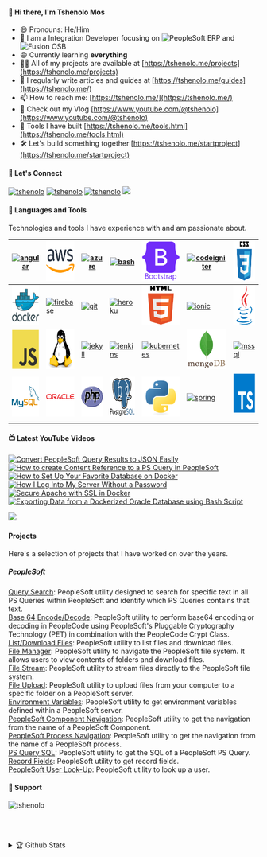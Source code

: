 ####  👋 Hi there, I'm Tshenolo Mos

- 😄 Pronouns: He/Him
- 🔭 I am a Integration Developer focusing on <img src="https://img.shields.io/badge/PeopleSoft-ERP-blue" alt="PeopleSoft ERP" /> and <img src="https://img.shields.io/badge/Fusion-OSB-red" alt="Fusion OSB" />
- 😄 Currently learning **everything**
- 👨‍💻 All of my projects are available at [https://tshenolo.me/projects](https://tshenolo.me/projects)
- 📝 I regularly write articles and guides at [https://tshenolo.me/guides](https://tshenolo.me/)
- 📫 How to reach me: [https://tshenolo.me/](https://tshenolo.me/) 
- 🚀 Check out my Vlog [https://www.youtube.com/@tshenolo](https://www.youtube.com/@tshenolo)
- 🧰 Tools I have built [https://tshenolo.me/tools.html](https://tshenolo.me/tools.html)
- 🛠️ Let's build something together [https://tshenolo.me/startproject](https://tshenolo.me/startproject)

#### 👨 Let's Connect
<a href="https://www.linkedin.com/in/tshenolo/" target="blank"><img src="https://img.shields.io/badge/LinkedIn-0077B5?style=for-the-badge&logo=linkedin&logoColor=white" alt="tshenolo" /></a>
<a href="https://twitter.com/tshenolo" target="blank"><img src="https://img.shields.io/badge/Twitter-1DA1F2?style=for-the-badge&logo=twitter&logoColor=white" alt="tshenolo" /></a>
<a href="https://www.instagram.com/tshenolo/" target="blank"><img src="https://img.shields.io/badge/Instagram-E4405F?style=for-the-badge&logo=instagram&logoColor=white" alt="tshenolo" /></a>
<a href="https://www.youtube.com/@tshenolo"><img src="https://img.shields.io/badge/YouTube-FF0000?style=for-the-badge&logo=youtube&logoColor=white"></a>

#### 🚀 Languages and Tools
Technologies and tools I have experience with and am passionate about.

|  <a href="https://angular.io" target="_blank" rel="noreferrer"> <img src="https://angular.io/assets/images/logos/angular/angular.svg" alt="angular" width="80" height="80"/> </a>     |   <a href="https://aws.amazon.com" target="_blank" rel="noreferrer"><img src="https://raw.githubusercontent.com/devicons/devicon/master/icons/amazonwebservices/amazonwebservices-original-wordmark.svg" alt="aws" width="80" height="80"/> </a>    |   <a href="https://azure.microsoft.com/en-in/" target="_blank" rel="noreferrer"> <img src="https://www.vectorlogo.zone/logos/microsoft_azure/microsoft_azure-icon.svg" alt="azure" width="80" height="80"/> </a>     |   <a href="https://www.gnu.org/software/bash/" target="_blank" rel="noreferrer"> <img src="https://www.vectorlogo.zone/logos/gnu_bash/gnu_bash-icon.svg" alt="bash" width="80" height="80"/> </a>     |   <a href="https://getbootstrap.com" target="_blank" rel="noreferrer"> <img src="https://raw.githubusercontent.com/devicons/devicon/master/icons/bootstrap/bootstrap-plain-wordmark.svg" alt="bootstrap" width="80" height="80"/> </a>     |   <a href="https://codeigniter.com" target="_blank" rel="noreferrer"> <img src="https://cdn.worldvectorlogo.com/logos/codeigniter.svg" alt="codeigniter" width="80" height="80"/> </a>     |   <a href="https://www.w3schools.com/css/" target="_blank" rel="noreferrer"> <img src="https://raw.githubusercontent.com/devicons/devicon/master/icons/css3/css3-original-wordmark.svg" alt="css3" width="80" height="80"/> </a>     |
|-------|-------|-------|-------|-------|-------|-------|
|  <a href="https://www.docker.com/" target="_blank" rel="noreferrer"> <img src="https://raw.githubusercontent.com/devicons/devicon/master/icons/docker/docker-original-wordmark.svg" alt="docker" width="80" height="80"/> </a>      |   <a href="https://firebase.google.com/" target="_blank" rel="noreferrer"> <img src="https://www.vectorlogo.zone/logos/firebase/firebase-icon.svg" alt="firebase" width="80" height="80"/> </a>     |   <a href="https://git-scm.com/" target="_blank" rel="noreferrer"> <img src="https://www.vectorlogo.zone/logos/git-scm/git-scm-icon.svg" alt="git" width="80" height="80"/> </a>     |   <a href="https://heroku.com" target="_blank" rel="noreferrer"> <img src="https://www.vectorlogo.zone/logos/heroku/heroku-icon.svg" alt="heroku" width="80" height="80"/> </a>     |   <a href="https://www.w3.org/html/" target="_blank" rel="noreferrer"> <img src="https://raw.githubusercontent.com/devicons/devicon/master/icons/html5/html5-original-wordmark.svg" alt="html5" width="80" height="80"/> </a>     |   <a href="https://ionicframework.com" target="_blank" rel="noreferrer"> <img src="https://upload.wikimedia.org/wikipedia/commons/d/d1/Ionic_Logo.svg" alt="ionic" width="80" height="80"/> </a>     |    <a href="https://www.java.com" target="_blank" rel="noreferrer"> <img src="https://raw.githubusercontent.com/devicons/devicon/master/icons/java/java-original.svg" alt="java" width="80" height="80"/> </a>    |
|   <a href="https://developer.mozilla.org/en-US/docs/Web/JavaScript" target="_blank" rel="noreferrer"> <img src="https://raw.githubusercontent.com/devicons/devicon/master/icons/javascript/javascript-original.svg" alt="javascript" width="80" height="80"/> </a>     |  <a href="https://www.linux.org/" target="_blank" rel="noreferrer"> <img src="https://raw.githubusercontent.com/devicons/devicon/master/icons/linux/linux-original.svg" alt="linux" width="80" height="80"/> </a>    |   <a href="https://jekyllrb.com/" target="_blank" rel="noreferrer"> <img src="https://www.vectorlogo.zone/logos/jekyllrb/jekyllrb-icon.svg" alt="jekyll" width="80" height="80"/> </a>     |   <a href="https://www.jenkins.io" target="_blank" rel="noreferrer"> <img src="https://www.vectorlogo.zone/logos/jenkins/jenkins-icon.svg" alt="jenkins" width="80" height="80"/> </a>    |   <a href="https://kubernetes.io" target="_blank" rel="noreferrer"> <img src="https://www.vectorlogo.zone/logos/kubernetes/kubernetes-icon.svg" alt="kubernetes" width="80" height="80"/> </a>     |    <a href="https://www.mongodb.com/" target="_blank" rel="noreferrer"> <img src="https://raw.githubusercontent.com/devicons/devicon/master/icons/mongodb/mongodb-original-wordmark.svg" alt="mongodb" width="80" height="80"/> </a>    |   <a href="https://www.microsoft.com/en-us/sql-server" target="_blank" rel="noreferrer"> <img src="https://www.svgrepo.com/show/303229/microsoft-sql-server-logo.svg" alt="mssql" width="80" height="80"/> </a>    |
|   <a href="https://www.mysql.com/" target="_blank" rel="noreferrer"> <img src="https://raw.githubusercontent.com/devicons/devicon/master/icons/mysql/mysql-original-wordmark.svg" alt="mysql" width="80" height="80"/> </a>    |   <a href="https://www.oracle.com/" target="_blank" rel="noreferrer"> <img src="https://raw.githubusercontent.com/devicons/devicon/master/icons/oracle/oracle-original.svg" alt="oracle" width="80" height="80"/> </a>    |    <a href="https://www.php.net" target="_blank" rel="noreferrer"> <img src="https://raw.githubusercontent.com/devicons/devicon/master/icons/php/php-original.svg" alt="php" width="80" height="80"/> </a>   |   <a href="https://www.postgresql.org" target="_blank" rel="noreferrer"> <img src="https://raw.githubusercontent.com/devicons/devicon/master/icons/postgresql/postgresql-original-wordmark.svg" alt="postgresql" width="80" height="80"/> </a>    |   <a href="https://www.python.org" target="_blank" rel="noreferrer"> <img src="https://raw.githubusercontent.com/devicons/devicon/master/icons/python/python-original.svg" alt="python" width="80" height="80"/> </a>    |    <a href="https://spring.io/" target="_blank" rel="noreferrer"> <img src="https://www.vectorlogo.zone/logos/springio/springio-icon.svg" alt="spring" width="80" height="80"/> </a>    |    <a href="https://www.typescriptlang.org/" target="_blank" rel="noreferrer"> <img src="https://raw.githubusercontent.com/devicons/devicon/master/icons/typescript/typescript-original.svg" alt="typescript" width="80" height="80"/> </a> </p>   |

#### 📺 Latest YouTube Videos
<!-- BEGIN YOUTUBE-CARDS -->
[![Convert PeopleSoft Query Results to JSON Easily](https://ytcards.demolab.com/?id=MrJLvdgafOI&title=Convert+PeopleSoft+Query+Results+to+JSON+Easily&lang=en&timestamp=1717171882&background_color=%230d1117&title_color=%23ffffff&stats_color=%23dedede&max_title_lines=1&width=250&border_radius=5 "Convert PeopleSoft Query Results to JSON Easily")](https://www.youtube.com/watch?v=MrJLvdgafOI)
[![How to create Content Reference to a PS Query in PeopleSoft](https://ytcards.demolab.com/?id=s27st9Wns5I&title=How+to+create+Content+Reference+to+a+PS+Query+in+PeopleSoft&lang=en&timestamp=1716591622&background_color=%230d1117&title_color=%23ffffff&stats_color=%23dedede&max_title_lines=1&width=250&border_radius=5 "How to create Content Reference to a PS Query in PeopleSoft")](https://www.youtube.com/watch?v=s27st9Wns5I)
[![How to Set Up Your Favorite Database on Docker](https://ytcards.demolab.com/?id=zzNckyCWEBg&title=How+to+Set+Up+Your+Favorite+Database+on+Docker&lang=en&timestamp=1715827205&background_color=%230d1117&title_color=%23ffffff&stats_color=%23dedede&max_title_lines=1&width=250&border_radius=5 "How to Set Up Your Favorite Database on Docker")](https://www.youtube.com/watch?v=zzNckyCWEBg)
[![How I Log Into My Server Without a Password](https://ytcards.demolab.com/?id=SulAI_xkI3Q&title=How+I+Log+Into+My+Server+Without+a%C2%A0Password&lang=en&timestamp=1715375816&background_color=%230d1117&title_color=%23ffffff&stats_color=%23dedede&max_title_lines=1&width=250&border_radius=5 "How I Log Into My Server Without a Password")](https://www.youtube.com/watch?v=SulAI_xkI3Q)
[![Secure Apache with SSL in Docker](https://ytcards.demolab.com/?id=8A7bO7MDG9Y&title=Secure+Apache+with+SSL+in%C2%A0Docker&lang=en&timestamp=1715263198&background_color=%230d1117&title_color=%23ffffff&stats_color=%23dedede&max_title_lines=1&width=250&border_radius=5 "Secure Apache with SSL in Docker")](https://www.youtube.com/watch?v=8A7bO7MDG9Y)
[![Exporting Data from a Dockerized Oracle Database using Bash Script](https://ytcards.demolab.com/?id=l1661fG4GUk&title=Exporting+Data+from+a+Dockerized+Oracle+Database+using+Bash+Script&lang=en&timestamp=1714418013&background_color=%230d1117&title_color=%23ffffff&stats_color=%23dedede&max_title_lines=1&width=250&border_radius=5 "Exporting Data from a Dockerized Oracle Database using Bash Script")](https://www.youtube.com/watch?v=l1661fG4GUk)
<!-- END YOUTUBE-CARDS -->
[<img src="https://custom-icon-badges.demolab.com/badge/-Subscribe%20For%20More-red?style=for-the-badge&logo=video&logoColor=white"/>](https://www.youtube.com/@tshenolo?sub_confirmation=1)

#### Projects
Here's a selection of projects that I have worked on over the years.

##### PeopleSoft
[Query Search](https://tshenolo.gumroad.com/l/peoplesoft-query-search):  PeopleSoft utility designed to search for specific text in all PS Queries within PeopleSoft and identify which PS Queries contains that text.     
[Base 64 Encode/Decode](https://github.com/tshenolo/peoplesoft-base64): PeopleSoft utility to perform base64 encoding or decoding in PeopleCode using PeopleSoft's Pluggable Cryptography Technology (PET) in combination with the PeopleCode Crypt Class.       
[List/Download Files](https://tshenolo.gumroad.com/l/peoplesoft-file-list): PeopleSoft utility to list files and download files.     
[File Manager](https://tshenolo.gumroad.com/l/peoplesoft-file-manager): PeopleSoft utility to navigate the PeopleSoft file system. It allows users to view contents of folders and download files.     
[File Stream](https://github.com/tshenolo/peoplesoft-file-stream): PeopleSoft utility to stream files directly to the PeopleSoft file system.     
[File Upload](https://tshenolo.gumroad.com/l/peoplesoft-file-upload): PeopleSoft utility to upload files from your computer to a specific folder on a PeopleSoft server.    
[Environment Variables](https://github.com/tshenolo/peoplesoft-env-variable): PeopleSoft utility to get environment variables defined within a PeopleSoft server.     
[PeopleSoft Component Navigation](https://tshenolo.gumroad.com/l/peoplesoft-component-nav): PeopleSoft utility to get the navigation from the name of a PeopleSoft Component.     
[PeopleSoft Process Navigation](https://tshenolo.gumroad.com/l/peoplesoft-process-nav): PeopleSoft utility to get the navigation from the name of a PeopleSoft process.    
[PS Query SQL](https://tshenolo.gumroad.com/l/peoplesoft-query-sql): PeopleSoft utility to get the SQL of a PeopleSoft PS Query.     
[Record Fields](https://github.com/tshenolo/peoplesoft-record-field): PeopleSoft utility to get record fields.     
[PeopleSoft User Look-Up](https://github.com/tshenolo/peoplesoft-user-lookup): PeopleSoft utility to look up a user.     

<!--
##### WordPress
[High Ridge School](https://www.highridgeschool.com/): Highridge English Medium Primary School is a private school offering excellent educational experience for students.  
[Black Eagle Loans](https://blackeagleloans.com/): Black Eagle Loans is a Botswana based micro-lending company which offers short term and long term loans to clients.  
[Borgadie](http://borgadie.com/): Bogadi is an image consultant, fashion stylist and qualified makeup artist.     
[Keiko Network](https://keikonetwork.com/): Keikonetwork is an Event Management and IT Consulting agency   
-->   

 #### 🤝 Support
<p><a href="https://www.buymeacoffee.com/tshenolo"> <img align="left" src="https://cdn.buymeacoffee.com/buttons/v2/default-yellow.png" height="50" width="210" alt="tshenolo" /></a></p><br><br>
<p>&nbsp;</p>
<details>
  <summary> 🏆 Github Stats</summary>
 
 <p><img align="center" src="https://github-readme-stats.vercel.app/api/top-langs?username=tshenolo&show_icons=true&locale=en&layout=compact" alt="tshenolo" /></p>

<p>&nbsp;<img align="center" src="https://github-readme-stats.vercel.app/api?username=tshenolo&show_icons=true&locale=en" alt="tshenolo" /></p>

<p><img align="center" src="https://github-readme-streak-stats.herokuapp.com/?user=tshenolo&" alt="tshenolo" /></p>
 
  </details>

<!--
**tshenolo/tshenolo** is a ✨ _special_ ✨ repository because its `README.md` (this file) appears on your GitHub profile.

Here are some ideas to get you started:

- 🔭 I’m currently working on ...
- 🌱 I’m currently learning ...
- 👯 I’m looking to collaborate on ...
- 🤔 I’m looking for help with ...
- 💬 Ask me about ...
- 📫 How to reach me: [https://tshenolo.me/message](https://tshenolo.me/message)
- 😄 Pronouns: He/Him
- ⚡ Fun fact: ...
-->

